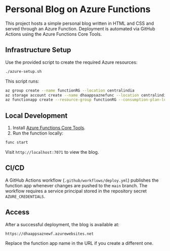 # Personal Blog on Azure Functions

This project hosts a simple personal blog written in HTML and CSS and served through an Azure Function. Deployment is automated via GitHub Actions using the Azure Functions Core Tools.

## Infrastructure Setup

Use the provided script to create the required Azure resources:

```bash
./azure-setup.sh
```

This script runs:

```bash
az group create --name functionRG --location centralindia
az storage account create --name dhaappsaznefunc --location centralindia --resource-group functionRG --sku Standard_LRS
az functionapp create --resource-group functionRG --consumption-plan-location centralindia --runtime python --runtime-version 3.10 --functions-version 4 --name dhaappsaznewf --os-type linux --storage-account dhaappsaznefunc
```

## Local Development

1. Install [Azure Functions Core Tools](https://learn.microsoft.com/azure/azure-functions/functions-run-local).
2. Run the function locally:

```bash
func start
```

Visit `http://localhost:7071` to view the blog.

## CI/CD

A GitHub Actions workflow (`.github/workflows/deploy.yml`) publishes the function app whenever changes are pushed to the `main` branch. The workflow requires a service principal stored in the repository secret `AZURE_CREDENTIALS`.

## Access

After a successful deployment, the blog is available at:

```
https://dhaappsaznewf.azurewebsites.net
```

Replace the function app name in the URL if you create a different one.
